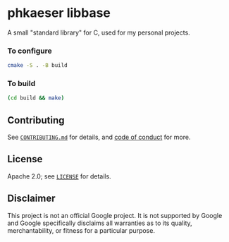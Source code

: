 # phkaeser libbase

A small "standard library" for C, used for my personal projects.

### To configure

``` bash
cmake -S . -B build
```

### To build

``` bash
(cd build && make)
```

## Contributing

See [`CONTRIBUTING.md`](CONTRIBUTING.md) for details, and [code of conduct](CODE_OF_CONDUCT.md) for more.

## License

Apache 2.0; see [`LICENSE`](LICENSE) for details.

## Disclaimer

This project is not an official Google project. It is not supported by
Google and Google specifically disclaims all warranties as to its quality,
merchantability, or fitness for a particular purpose.
